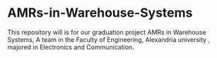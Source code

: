 # AMRs-in-Warehouse-Systems
This repository will is for our graduation project ‫‪AMRs‬‬ ‫‪in‬‬ ‫‪Warehouse‬‬ ‫‪Systems,  A team in the Faculty of Engineering, Alexandria university , majored in Electronics and Communication.

